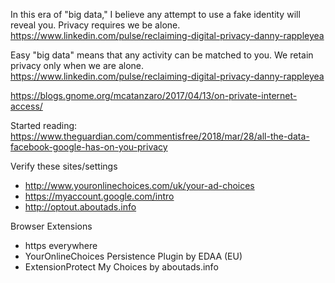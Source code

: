 In this era of "big data," I believe any attempt to use a fake identity will reveal you. Privacy requires we be alone. https://www.linkedin.com/pulse/reclaiming-digital-privacy-danny-rappleyea

Easy "big data" means that any activity can be matched to you. We retain privacy only when we are alone. https://www.linkedin.com/pulse/reclaiming-digital-privacy-danny-rappleyea

https://blogs.gnome.org/mcatanzaro/2017/04/13/on-private-internet-access/

Started reading: https://www.theguardian.com/commentisfree/2018/mar/28/all-the-data-facebook-google-has-on-you-privacy

Verify these sites/settings
 - http://www.youronlinechoices.com/uk/your-ad-choices
 - https://myaccount.google.com/intro
 - http://optout.aboutads.info

Browser Extensions
 - https everywhere
 - YourOnlineChoices Persistence Plugin by EDAA (EU)
 - ExtensionProtect My Choices by aboutads.info
